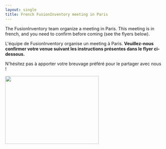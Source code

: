 ```yaml
---
layout: single
title: French FusionInventory meeting in Paris
---
```


<p style="text-align: left;">The FusionInventory team organize a meeting in Paris. This meeting is in french, and you need to confirm before coming (see the flyers below).</p>
<p style="text-align: left;">L'équipe de FusionInventory organise un meeting à Paris. <strong>Veuillez-nous confirmer votre venue suivant les instructions présentes dans le flyer ci-dessous.</strong></p>
<p style="text-align: left;">N'hésitez pas à apporter votre breuvage préféré pour le partager avec nous !</p>
<p style="text-align: left;"><a href="/news_docs/invitation-finale.jpg"><img class="aligncenter size-medium wp-image-964" title="FusionInventory meeting" src="/news_docs/invitation-finale-300x219.jpg" alt="" width="300" height="219" /></a></p>
